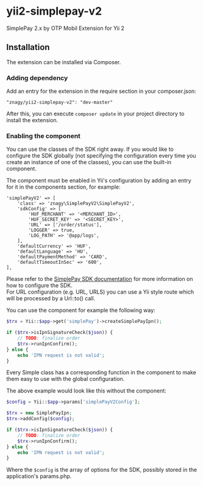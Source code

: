 # yii2-simplepay-v2
SimplePay 2.x by OTP Mobil Extension for Yii 2

## Installation
The extension can be installed via Composer.

### Adding dependency
Add an entry for the extension in the require section in your composer.json:
```
"znagy/yii2-simplepay-v2": "dev-master"
```
After this, you can execute `composer update` in your project directory to install the extension.

### Enabling the component
You can use the classes of the SDK right away. If you would like to configure the SDK globally (not specifying the configuration every time you create an instance of one of the classes), you can use the built-in component.

The component must be enabled in Yii's configuration by adding an entry for it in the components section, for example:
```
'simplePayV2' => [
    'class' => 'znagy\SimplePayV2\SimplePayV2',
    'sdkConfig' => [
        'HUF_MERCHANT' => '<MERCHANT_ID>',
        'HUF_SECRET_KEY' => '<SECRET_KEY>',
        'URL' => ['/order/status'],
        'LOGGER' => true,
        'LOG_PATH' => '@app/logs',
    ],
    'defaultCurrency' => 'HUF',
    'defaultLanguage' => 'HU',
    'defaultPaymentMethod' => 'CARD',
    'defaultTimeoutInSec' => '600',
],
```

Please refer to the [SimplePay SDK documentation](http://simplepartner.hu/download.php?target=dochu) for more information on how to configure the SDK.  
For URL configuration (e.g. URL, URLS) you can use a Yii style route which will be processed by a Url::to() call.

You can use the component for example the following way:
```php
$trx = Yii::$app->get('simplePay')->createSimplePayIpn();

if ($trx->isIpnSignatureCheck($json)) {
    // TODO: finalize order
    $trx->runIpnConfirm();
} else {
    echo 'IPN request is not valid';
}
```
Every Simple class has a corresponding function in the component to make them easy to use with the global configuration.

The above example would look like this without the component:
```php
$config = Yii::$app->params['simplePayV2Config'];

$trx = new SimplePayIpn;
$trx->addConfig($config);

if ($trx->isIpnSignatureCheck($json)) {
    // TODO: finalize order
    $trx->runIpnConfirm();
} else {
    echo 'IPN request is not valid';
}
```
Where the ``$config`` is the array of options for the SDK, possibly stored in the application's params.php.
